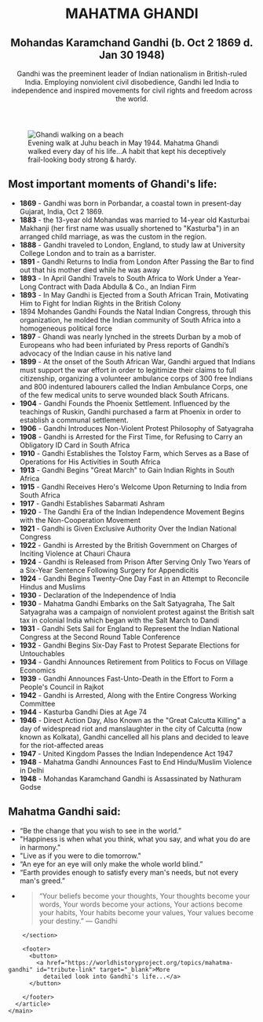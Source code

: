 
<!DOCTYPE html>
<html lang="en">

<head>
  <meta charset="UTF-8">
  <meta name="viewport" content="width=device-width, initial-scale=1.0">
  <link rel="stylesheet" href="style.css">
  <link rel="preconnect" href="https://fonts.gstatic.com">
  <link href="https://fonts.googleapis.com/css2?family=Dancing+Script:wght@500&display=swap" rel="stylesheet">
  <title>Tribute page </title>
</head>

<body>
  <div id="main">
    <header id="title">
      <h1>MAHATMA GHANDI</h1>
      <h2>Mohandas Karamchand Gandhi (b. Oct 2 1869 d. Jan 30 1948)</h2>
      <p>Gandhi was the preeminent leader of Indian nationalism in British-ruled India. Employing nonviolent civil
        disobedience, Gandhi led India to independence and inspired movements for civil rights and freedom across the
        world.</p>
    </header>
    <main>
      <article>
        <div id="img-div">
          <figure>
            <img id="image"
              src="https://www.hindustantimes.com/rf/image_size_960x540/HT/p2/2019/09/27/Pictures/mahatma-gandhi-bombay-mumbai-evening-maharashtra-beach_239f305a-e131-11e9-a910-fb95b571a1f5.jpg"
              alt="Ghandi walking on a beach">
            <figcaption id="img-caption">
              Evening walk at Juhu beach in May 1944.
              Mahatma Ghandi walked every day of his life...A habit that kept his deceptively frail-looking body strong
              & hardy.
            </figcaption>
          </figure>
        </div>
        <section id="tribute-info">
          <h2>Most important moments of Ghandi's life:</h2>
          <ul>
            <li><strong>1869</strong> - Gandhi was born in Porbandar, a coastal town in present-day Gujarat, India, Oct
              2 1869.</li>
            <li><strong>1883</strong> - the 13-year old Mohandas was married to 14-year old Kasturbai Makhanji (her
              first name was usually shortened to "Kasturba") in an arranged child marriage, as was the custom in the
              region.</li>
            <li><strong>1888</strong> - Gandhi traveled to London, England, to study law at University College London
              and to train as a barrister.</li>
            <li><strong>1891</strong> - Gandhi Returns to India from London After Passing the Bar to find out that his
              mother died while he was away</li>
            <li><strong>1893</strong> - In April Gandhi Travels to South Africa to Work Under a Year-Long Contract with
              Dada Abdulla & Co., an Indian Firm</li>
            <li><strong>1893</strong> - In May Gandhi is Ejected from a South African Train, Motivating Him to Fight for
              Indian Rights in the British Colony</li>
            <li>1894
              Mohandes Gandhi Founds the Natal Indian Congress, through this organization, he molded the Indian
              community of South Africa into a homogeneous political force</li>
            <li><strong>1897</strong> - Ghandi was nearly lynched in the streets Durban by a mob of Europeans who had
              been infuriated by Press reports of Gandhi’s advocacy of the Indian cause in his native land</li>
            <li><strong>1899</strong> - At the onset of the South African War, Gandhi argued that Indians must support
              the war effort in order to legitimize their claims to full citizenship, organizing a volunteer ambulance
              corps of 300 free Indians and 800 indentured labourers called the Indian Ambulance Corps, one of the few
              medical units to serve wounded black South Africans.</li>
            <li><strong>1904</strong> - Gandhi Founds the Phoenix Settlement. Influenced by the teachings of Ruskin,
              Gandhi purchased a farm at Phoenix in order to establish a communal settlement.</li>
            <li><strong>1906</strong> -
              Gandhi Introduces Non-Violent Protest Philosophy of Satyagraha</li>
            <li><strong>1908</strong> - Gandhi is Arrested for the First Time, for Refusing to Carry an Obligatory ID
              Card in South Africa</li>
            <li><strong>1910</strong> -
              Gandhi Establishes the Tolstoy Farm, which Serves as a Base of Operations for His Activities in South
              Africa</li>
            <li><strong>1913</strong> - Gandhi Begins "Great March" to Gain Indian Rights in South Africa</li>
            <li><strong>1915</strong> -
              Gandhi Receives Hero's Welcome Upon Returning to India from South Africa</li>
            <li><strong>1917</strong> -
              Gandhi Establishes Sabarmati Ashram</li>
            <li><strong>1920</strong> -
              The Gandhi Era of the Indian Independence Movement Begins with the Non-Cooperation Movement</li>
            <li><strong>1921</strong> -
              Gandhi is Given Exclusive Authority Over the Indian National Congress</li>
            <li><strong>1922</strong> -
              Gandhi is Arrested by the British Government on Charges of Inciting Violence at Chauri Chaura</li>
            <li><strong>1924</strong> -
              Gandhi is Released from Prison After Serving Only Two Years of a Six-Year Sentence Following Surgery for
              Appendicitis</li>
            <li><strong>1924</strong> -
              Gandhi Begins Twenty-One Day Fast in an Attempt to Reconcile Hindus and Muslims
            </li>
            <li><strong>1930</strong> -
              Declaration of the Independence of India</li>
            <li><strong>1930</strong> -
              Mahatma Gandhi Embarks on the Salt Satyagraha,
              The Salt Satyagraha was a campaign of nonviolent protest against the British salt tax in colonial India
              which began with the Salt March to Dandi</li>
            <li><strong>1931</strong> -
              Gandhi Sets Sail for England to Represent the Indian National Congress at the Second Round Table
              Conference</li>
            <li><strong>1932</strong> -
              Gandhi Begins Six-Day Fast to Protest Separate Elections for Untouchables</li>
            <li><strong>1934</strong> -
              Gandhi Announces Retirement from Politics to Focus on Village Economics</li>
            <li><strong>1939</strong> -
              Gandhi Announces Fast-Unto-Death in the Effort to Form a People's Council in Rajkot</li>
            <li><strong>1942</strong> -
              Gandhi is Arrested, Along with the Entire Congress Working Committee</li>
            <li><strong>1944</strong> -
              Kasturba Gandhi Dies at Age 74</li>
            <li><strong>1946</strong> -
              Direct Action Day, Also Known as the "Great Calcutta Killing" a day of widespread riot and manslaughter in
              the city of Calcutta (now known as Kolkata), Gandhi cancelled all his plans and decided to leave for the
              riot-affected areas</li>
            <li><strong>1947</strong> -
              United Kingdom Passes the Indian Independence Act 1947</li>
            <li><strong>1948</strong> -
              Mahatma Gandhi Announces Fast to End Hindu/Muslim Violence in Delhi</li>
            <li><strong>1948</strong> -
              Mohandas Karamchand Gandhi is Assassinated by Nathuram Godse</li>
          </ul>
        </section>
        <section id="quotes">
          <h2>Mahatma Gandhi said: </h2>
          <ul>
            <li>“Be the change that you wish to see in the world.”</li>
            <li>"Happiness is when what you think, what you say, and what you do are in harmony."</li>
            <li>"Live as if you were to die tomorrow."</li>
            <li>“An eye for an eye will only make the whole world blind.”</li>
            <li>“Earth provides enough to satisfy every man's needs, but not every man's greed.”</li>
            <li>
              <blockquote>
                “Your beliefs become your thoughts,
                Your thoughts become your words,
                Your words become your actions,
                Your actions become your habits,
                Your habits become your values,
                Your values become your destiny.”
                ― Gandhi</blockquote>
            </li>
          </ul>

        </section>

        <footer>
          <button>
            <a href="https://worldhistoryproject.org/topics/mahatma-gandhi" id="tribute-link" target="_blank">More
              detailed look into Gandhi's life...</a>
          </button>

        </footer>
      </article>
    </main>
  </div>

</body>

</html>

